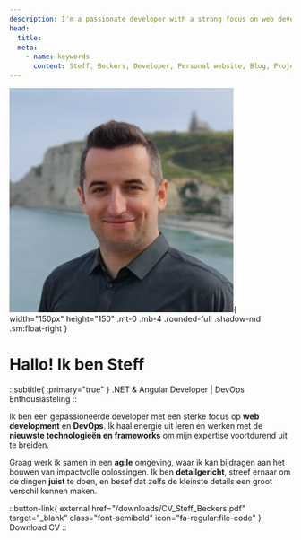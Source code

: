 ```yaml
---
description: I'm a passionate developer with a strong focus on web development and DevOps. I thrive on learning and working with the latest technologies and frameworks to continuously grow my expertise. I enjoy collaborating as part of a team in an agile environment, where I can contribute to building impactful solutions. I'm detail-oriented, committed to getting things right, and understand that even the smallest details can make a big difference.
head:
  title:
  meta:
    - name: keywords
      content: Steff, Beckers, Developer, Personal website, Blog, Projects, Resume, CV, Home
---
```


![Steff](/images/steff.jpg){ width="150px" height="150" .mt-0 .mb-4 .rounded-full .shadow-md .sm:float-right }

# Hallo! Ik ben Steff

::subtitle{ :primary="true" }
.NET & Angular Developer | DevOps Enthousiasteling
::

Ik ben een gepassioneerde developer met een sterke focus op **web development** en **DevOps**. Ik haal energie uit leren en werken met de **nieuwste technologieën en frameworks** om mijn expertise voortdurend uit te breiden.

Graag werk ik samen in een **agile** omgeving, waar ik kan bijdragen aan het bouwen van impactvolle oplossingen. Ik ben **detailgericht**, streef ernaar om de dingen **juist** te doen, en besef dat zelfs de kleinste details een groot verschil kunnen maken.

<!-- TODO: CV in nederlands -->

::button-link{ external href="/downloads/CV_Steff_Beckers.pdf" target="\_blank" class="font-semibold" icon="fa-regular:file-code" }
Download CV
::
